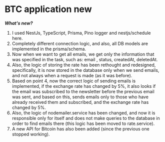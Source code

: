 # BTC application new

**_What's new?_**

1. I used NestJs, TypeScript, Prisma, Pino logger and nestjs/schedule here.
2. Completely different connection logic, and also, all DB models are implemented in the prisma/schema.
3. Now when we want to get all emails, we get only the information that was specified in the task, such as: email , status, createdAt, deletedAt.
4. Also, the logic of storing the rate has been rethought and redesigned, specifically, it is now stored in the database only when we send emails, and not always when a request is made (as it was before).
5. Based on point 4, now the correct logic of sending emails is implemented, if the exchange rate has changed by 5%, it also looks if the email was subscribed to the newsletter before the previous email was sent, and based on this, sends emails only to those who have already received them and subscribed, and the exchange rate has changed by 5%.
6. Also, the logic of nodemailer.service has been changed, and now it is responsible only for itself and does not make queries to the database in order to find emails there (this logic has been moved to rate.service).
7. A new API for Bitcoin has also been added (since the previous one stopped working).
